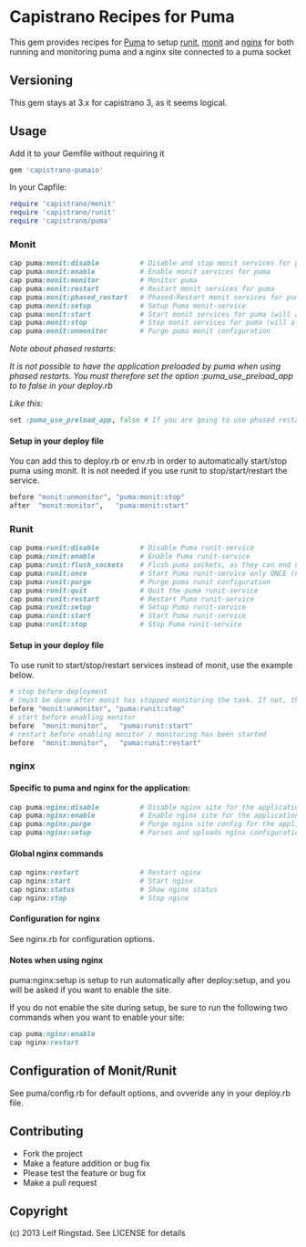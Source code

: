 # Capistrano Recipes for Puma

This gem provides recipes for [Puma](http://puma.io) to setup [runit](http://smarden.org/runit/), [monit](http://mmonit.com/monit) and [nginx](http://nginx.org) for both running and monitoring puma and a nginx site connected to a puma socket

## Versioning

This gem stays at 3.x for capistrano 3, as it seems logical.


## Usage


Add it to your Gemfile without requiring it

```ruby
gem 'capistrano-pumaio'
```

In your Capfile:

```ruby
require 'capistrano/monit'
require 'capistrano/runit'
require 'capistrano/puma'
```


### Monit

```ruby
cap puma:monit:disable          # Disable and stop monit services for puma
cap puma:monit:enable           # Enable monit services for puma
cap puma:monit:monitor          # Monitor puma
cap puma:monit:restart          # Restart monit services for puma
cap puma:monit:phased_restart   # Phased-Restart monit services for puma
cap puma:monit:setup            # Setup Puma monit-service
cap puma:monit:start            # Start monit services for puma (will also tr...
cap puma:monit:stop             # Stop monit services for puma (will also sto...
cap puma:monit:unmonitor        # Purge puma monit configuration
```

_Note about phased restarts:_

_It is not possible to have the application preloaded by puma when using phased restarts._
_You must therefore set the option :puma\_use\_preload\_app to to false in your deploy.rb_

_Like this:_

```ruby
set :puma_use_preload_app, false # If you are going to use phased restarts
```

#### Setup in your deploy file

You can add this to deploy.rb or env.rb in order to automatically start/stop puma using monit. It is not needed if you use runit to stop/start/restart the service.

```ruby
before "monit:unmonitor", "puma:monit:stop"
after  "monit:monitor",   "puma:monit:start"
```

### Runit

```ruby
cap puma:runit:disable          # Disable Puma runit-service
cap puma:runit:enable           # Enable Puma runit-service
cap puma:runit:flush_sockets    # Flush puma sockets, as they can end up 'han...
cap puma:runit:once             # Start Puma runit-service only ONCE (no supe...
cap puma:runit:purge            # Purge puma runit configuration
cap puma:runit:quit             # Quit the puma runit-service
cap puma:runit:restart          # Restart Puma runit-service
cap puma:runit:setup            # Setup Puma runit-service
cap puma:runit:start            # Start Puma runit-service
cap puma:runit:stop             # Stop Puma runit-service
```

#### Setup in your deploy file

To use runit to start/stop/restart services instead of monit, use the example below.

```ruby
# stop before deployment
# (must be done after monit has stopped monitoring the task. If not, the service will be restarted by monit)
before "monit:unmonitor", "puma:runit:stop"
# start before enabling monitor
before  "monit:monitor",   "puma:runit:start"
# restart before enabling monitor / monitoring has been started
before  "monit:monitor",   "puma:runit:restart"
```

### nginx

#### Specific to puma and nginx for the application:

```ruby
cap puma:nginx:disable          # Disable nginx site for the application
cap puma:nginx:enable           # Enable nginx site for the application
cap puma:nginx:purge            # Purge nginx site config for the application
cap puma:nginx:setup            # Parses and uploads nginx configuration for this app.
```

#### Global nginx commands

```ruby
cap nginx:restart               # Restart nginx
cap nginx:start                 # Start nginx
cap nginx:status                # Show nginx status
cap nginx:stop                  # Stop nginx
```

#### Configuration for nginx

See nginx.rb for configuration options.

#### Notes when using nginx


puma:nginx:setup is setup to run automatically after deploy:setup, and you will be asked if you want to enable the site.

If you do not enable the site during setup, be sure to run the following two commands when you want to enable your site:

```ruby
cap puma:nginx:enable
cap nginx:restart
```


## Configuration of Monit/Runit

See puma/config.rb for default options, and ovveride any in your deploy.rb file.

## Contributing

* Fork the project
* Make a feature addition or bug fix
* Please test the feature or bug fix
* Make a pull request

## Copyright

(c) 2013 Leif Ringstad. See LICENSE for details
